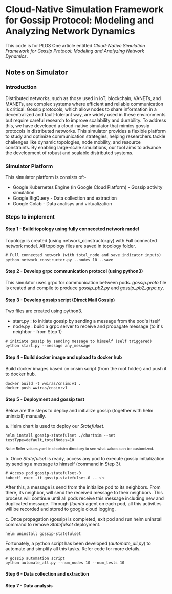 # Cloud-Native Simulation Framework for Gossip Protocol: Modeling and Analyzing Network Dynamics
This code is for PLOS One article entitled *Cloud-Native Simulation Framework for Gossip Protocol: Modeling
and Analyzing Network Dynamics*.

## Notes on Simulator

### Introduction
Distributed networks, such as those used in IoT, blockchain, VANETs, and MANETs, are complex systems where 
efficient and reliable communication is critical. Gossip protocols, which allow nodes to share information 
in a decentralized and fault-tolerant way, are widely used in these environments but require careful research 
to improve scalability and durability. To address this, we have developed a cloud-native simulator that mimics 
gossip protocols in distributed networks. This simulator provides a flexible platform to study and optimize 
communication strategies, helping researchers tackle challenges like dynamic topologies, node mobility, 
and resource constraints. By enabling large-scale simulations, our tool aims to advance the development 
of robust and scalable distributed systems.

### Simulator Platform 
This simulator platform is consists of:-
- Google Kubernetes Engine (in Google Cloud Platform) - Gossip activity simulation
- Google BigQuery - Data collection and extraction
- Google Colab - Data analisys and virtualization 

### Steps to implement

#### Step 1 - Build topology using fully conneceted network model
Topology is created (using network_constructor.py) with Full connected network model. 
All topology files are saved in topology folder. 

```shell
# Full connected network (with total_node and save indicator inputs)
python network_constructor.py --nodes 10 --save 
```

#### Step 2 - Develop grpc communication protocol (using python3)
This simulator uses grpc for communication between pods. *gossip.proto* file 
is created and compile to produce *gossip_pb2.py* and *gossip_pb2_grpc.py*.

#### Step 3 - Develop gossip script (Direct Mail Gossip) 
Two files are created using python3.
- start.py : to initiate gossip by sending a message from the pod's itself
- node.py : build a grpc server to receive and propagate message (to it's neighbor - from Step 1)

```shell
# initiate gossip by sending message to himself (self triggered)
python start.py --message any_message
```

#### Step 4 - Build docker image and upload to docker hub
Build docker images based on cnsim script (from the root folder) and push it to docker hub. 
```
docker build -t wwiras/cnsim:v1 .
docker push wwiras/cnsim:v1
```

#### Step 5 - Deployment and gossip test
Below are the steps to deploy and initialize gossip (together with helm uninstall) manually. 

a. Helm chart is used to deploy our *Statefulset*. 
```shell 
helm install gossip-statefulset ./chartsim --set testType=default,totalNodes=10
```
<small> Note: Refer values.yaml in chartsim directory to see what values can be customized.</small>

b. Once *Statefulset* is ready, access any pod to execute gossip initialization by sending 
a message to himself (command in Step 3). 
```shell
# Access pod gossip-statefulset-0  
kubectl exec -it gossip-statefulset-0 -- sh
```

After this, a message is send from the initialize pod to its neighbors. From there, its neighbor, 
will send the received message to their neighbors. This process will continue until all pods receive 
this message including new and duplicated message. Through *fluentd* agent on each pod, all this 
activities will be recorded and stored to google cloud logging.

c. Once propagation (gossip) is completed, exit pod and run helm uninstall command to remove 
*Statefulset* deployment.
```shell 
helm uninstall gossip-statefulset
```

Fortunately, a python script has been developed (*automate_all.py*) to automate and simplify all this tasks. 
Refer code for more details.
```shell
# gossip automation script
python automate_all.py --num_nodes 10 --num_tests 10
```

#### Step 6 - Data collection and extraction

#### Step 7 - Data analysis
